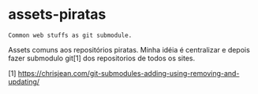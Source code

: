 # assets-piratas

    Common web stuffs as git submodule.

Assets comuns aos repositórios piratas. Minha idéia é centralizar e depois fazer
submodulo git[1] dos repositorios de todos os sites.


[1] https://chrisjean.com/git-submodules-adding-using-removing-and-updating/
